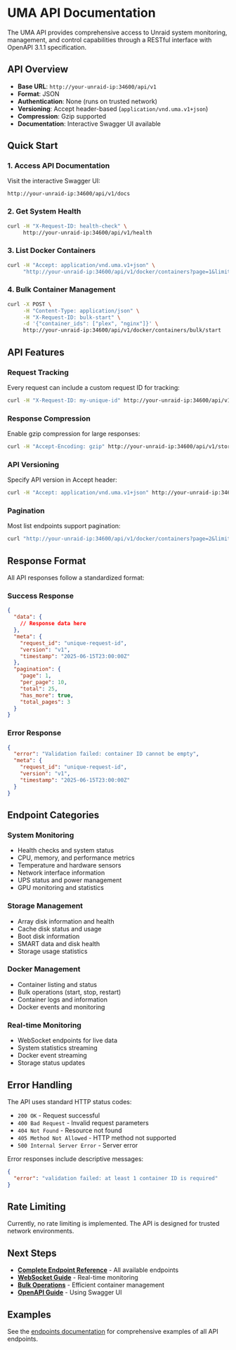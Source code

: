 # UMA API Documentation

The UMA API provides comprehensive access to Unraid system monitoring, management, and control capabilities through a RESTful interface with OpenAPI 3.1.1 specification.

## API Overview

- **Base URL**: `http://your-unraid-ip:34600/api/v1`
- **Format**: JSON
- **Authentication**: None (runs on trusted network)
- **Versioning**: Accept header-based (`application/vnd.uma.v1+json`)
- **Compression**: Gzip supported
- **Documentation**: Interactive Swagger UI available

## Quick Start

### 1. Access API Documentation
Visit the interactive Swagger UI:
```
http://your-unraid-ip:34600/api/v1/docs
```

### 2. Get System Health
```bash
curl -H "X-Request-ID: health-check" \
     http://your-unraid-ip:34600/api/v1/health
```

### 3. List Docker Containers
```bash
curl -H "Accept: application/vnd.uma.v1+json" \
     "http://your-unraid-ip:34600/api/v1/docker/containers?page=1&limit=10"
```

### 4. Bulk Container Management
```bash
curl -X POST \
     -H "Content-Type: application/json" \
     -H "X-Request-ID: bulk-start" \
     -d '{"container_ids": ["plex", "nginx"]}' \
     http://your-unraid-ip:34600/api/v1/docker/containers/bulk/start
```

## API Features

### Request Tracking
Every request can include a custom request ID for tracking:
```bash
curl -H "X-Request-ID: my-unique-id" http://your-unraid-ip:34600/api/v1/health
```

### Response Compression
Enable gzip compression for large responses:
```bash
curl -H "Accept-Encoding: gzip" http://your-unraid-ip:34600/api/v1/storage/disks
```

### API Versioning
Specify API version in Accept header:
```bash
curl -H "Accept: application/vnd.uma.v1+json" http://your-unraid-ip:34600/api/v1/health
```

### Pagination
Most list endpoints support pagination:
```bash
curl "http://your-unraid-ip:34600/api/v1/docker/containers?page=2&limit=5"
```

## Response Format

All API responses follow a standardized format:

### Success Response
```json
{
  "data": {
    // Response data here
  },
  "meta": {
    "request_id": "unique-request-id",
    "version": "v1",
    "timestamp": "2025-06-15T23:00:00Z"
  },
  "pagination": {
    "page": 1,
    "per_page": 10,
    "total": 25,
    "has_more": true,
    "total_pages": 3
  }
}
```

### Error Response
```json
{
  "error": "Validation failed: container ID cannot be empty",
  "meta": {
    "request_id": "unique-request-id",
    "version": "v1",
    "timestamp": "2025-06-15T23:00:00Z"
  }
}
```

## Endpoint Categories

### System Monitoring
- Health checks and system status
- CPU, memory, and performance metrics
- Temperature and hardware sensors
- Network interface information
- UPS status and power management
- GPU monitoring and statistics

### Storage Management
- Array disk information and health
- Cache disk status and usage
- Boot disk information
- SMART data and disk health
- Storage usage statistics

### Docker Management
- Container listing and status
- Bulk operations (start, stop, restart)
- Container logs and information
- Docker events and monitoring

### Real-time Monitoring
- WebSocket endpoints for live data
- System statistics streaming
- Docker event streaming
- Storage status updates

## Error Handling

The API uses standard HTTP status codes:

- `200 OK` - Request successful
- `400 Bad Request` - Invalid request parameters
- `404 Not Found` - Resource not found
- `405 Method Not Allowed` - HTTP method not supported
- `500 Internal Server Error` - Server error

Error responses include descriptive messages:
```json
{
  "error": "validation failed: at least 1 container ID is required"
}
```

## Rate Limiting

Currently, no rate limiting is implemented. The API is designed for trusted network environments.

## Next Steps

- **[Complete Endpoint Reference](endpoints.md)** - All available endpoints
- **[WebSocket Guide](websockets.md)** - Real-time monitoring
- **[Bulk Operations](bulk-operations.md)** - Efficient container management
- **[OpenAPI Guide](openapi-guide.md)** - Using Swagger UI

## Examples

See the [endpoints documentation](endpoints.md) for comprehensive examples of all API endpoints.
